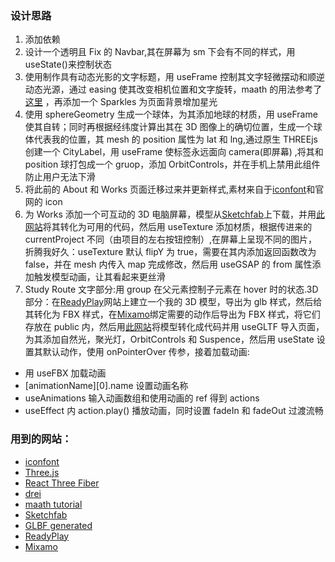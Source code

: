 ### 设计思路

1. 添加依赖
2. 设计一个透明且 Fix 的 Navbar,其在屏幕为 sm 下会有不同的样式，用 useState()来控制状态
3. 使用<Canvas>制作具有动态光影的文字标题，用 useFrame 控制其文字轻微摆动和顺逆动态光源，通过 easing 使其改变相机位置和文字旋转，maath 的用法参考了[这里](https://sudeeptobose.medium.com/basic-3d-camera-movement-with-react-three-fiber-and-maath-library-4b060bfe7c5c)
   ，再添加一个 Sparkles 为页面背景增加星光
4. 使用 sphereGeometry 生成一个球体，为其添加地球的材质，用 useFrame 使其自转；同时再根据经纬度计算出其在 3D 图像上的确切位置，生成一个球体代表我的位置，其 mesh 的 position 属性为 lat 和 lng,通过原生 THREEjs 创建一个 CityLabel，用 useFrame 使标签永远面向 camera(即屏幕) ,将其和 position 球打包成一个 gruop，添加 OrbitControls，并在手机上禁用此组件防止用户无法下滑
5. 将此前的 About 和 Works 页面迁移过来并更新样式,素材来自于[iconfont](https://www.iconfont.cn/)和官网的 icon
6. 为 Works 添加一个可互动的 3D 电脑屏幕，模型从[Sketchfab](https://sketchfab.com/feed)上下载，并用[此网站](https://gltf.pmnd.rs/)将其转化为可用的代码，然后用 useTexture 添加材质，根据传进来的 currentProject 不同（由项目的左右按钮控制）,在屏幕上呈现不同的图片，折腾我好久：useTexture 默认 flipY 为 true，需要在其内添加返回函数改为 false，并在 mesh 内传入 map 完成修改，然后用 useGSAP 的 from 属性添加触发模型动画，让其看起来更丝滑
7. Study Route 文字部分:用 group 在父元素控制子元素在 hover 时的状态.3D 部分：在[ReadyPlay](https://readyplayer.me/avatar)网站上建立一个我的 3D 模型，导出为 glb 样式，然后给其转化为 FBX 样式，在[Mixamo](https://www.mixamo.com/)绑定需要的动作后导出为 FBX 样式，将它们存放在 public 内，然后用[此网站](https://gltf.pmnd.rs/)将模型转化成代码并用 useGLTF 导入页面，为其添加自然光，聚光灯，OrbitControls 和 Suspence，然后用 useState 设置其默认动作，使用 onPointerOver 传参，接着加载动画:

- 用 useFBX 加载动画
- [animationName][0].name 设置动画名称
- useAnimations 输入动画数组和使用动画的 ref 得到 actions
- useEffect 内 action.play() 播放动画，同时设置 fadeIn 和 fadeOut 过渡流畅

### 用到的网站：

- [iconfont](https://www.iconfont.cn/)
- [Three.js](https://threejs.org/docs)
- [React Three Fiber](https://r3f.docs.pmnd.rs/getting-started/introduction)
- [drei](https://drei.docs.pmnd.rs/getting-started/introduction)
- [maath tutorial](https://sudeeptobose.medium.com/basic-3d-camera-movement-with-react-three-fiber-and-maath-library-4b060bfe7c5c)
- [Sketchfab](https://sketchfab.com/feed)
- [GLBF generated](https://gltf.pmnd.rs)
- [ReadyPlay](https://readyplayer.me/avatar)
- [Mixamo](https://www.mixamo.com/)
